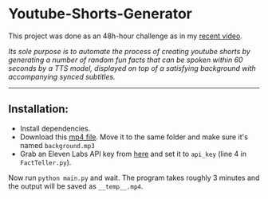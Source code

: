 # Youtube-Shorts-Generator
This project was done as an 48h-hour challenge as in my [recent video](https://youtu.be/ZmSb3LZDdf0](https://www.youtube.com/watch?v=HWuVNHEnr1A)https://www.youtube.com/watch?v=HWuVNHEnr1A).

*Its sole purpose is to automate the process of creating youtube shorts by generating a number of random fun facts that can be spoken within 60 seconds by a TTS model, displayed on top of a satisfying background with accompanying synced subtitles.*

---

## Installation:
- Install dependencies.
- Download this [mp4 file](https://www.mediafire.com/file/v0nlo8jp58l3qrs/Background.mp4/file). Move it to the same folder and make sure it's named `background.mp3`
- Grab an Eleven Labs API key from [here](https://elevenlabs.io/api) and set it to `api_key` (line 4 in `FactTeller.py`).
  
Now run `python main.py` and wait. The program takes roughly 3 minutes and the output will be saved as `__temp__.mp4`.
